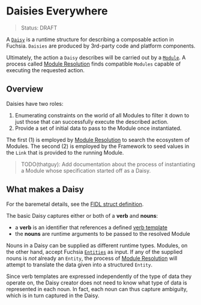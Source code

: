 Daisies Everywhere
===
> Status: DRAFT

A [`Daisy`](../services/story/daisy.fidl) is a runtime structure for describing
a composable action in Fuchsia. `Daisies` are produced by 3rd-party
code and platform components.

Ultimately, the action a `Daisy` describes will be carried out by a
[`Module`](module.md). A process called [Module
Resolution](module_resolution.md) finds compatible `Modules` capable of executing the
requested action.

## Overview

Daisies have two roles:

1. Enumerating constraints on the world of all Modules to filter it down to
   just those that can successfully execute the described action.
2. Provide a set of initial data to pass to the Module once instantiated.

The first (1) is employed by [Module Resolution](module_resolution.md) to
search the ecosystem of Modules. The second (2) is employed by the Framework to
seed values in the `Link` that is provided to the running Module.

> TODO(thatguy): Add documentation about the process of instantiating a Module whose 
> specification started off as a Daisy.

## What makes a Daisy

For the baremetal details, see the [FIDL struct
definition](../../public/lib/story/fidl/daisy.fidl).

The basic Daisy captures either or both of a **verb** and **nouns**:

* a **verb** is an identifier that references a defined [verb
  template](manifests/verb_template.md)
* the **nouns** are runtime arguments to be passed to the resolved Module

Nouns in a Daisy can be supplied as different runtime types. Modules, on the
other hand, accept Fuchsia [`Entities`](entity.md) as input. If any of the
supplied nouns is *not* already an `Entity`, the process of [Module
Resolution](module_resolution.md) will attempt to translate the data given into
a structured `Entity`.

Since verb templates are expressed independently of the type of data they
operate on, the Daisy creator does not need to know what type of data is
represented in each noun. In fact, each noun can thus capture ambiguity, which
is in turn captured in the Daisy.
